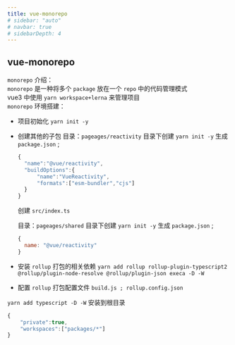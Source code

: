 ```yaml
---
title: vue-monorepo
# sidebar: "auto"
# navbar: true
# sidebarDepth: 4
---
```


## vue-monorepo

`monorepo` 介绍：  
`monorepo` 是一种将多个 `package` 放在一个 `repo` 中的代码管理模式  
vue3 中使用 `yarn workspace+lerna` 来管理项目  
`monorepo` 环境搭建：

- 项目初始化 `yarn init -y`
- 创建其他的子包
  目录：`pageages/reactivity`
  目录下创建 `yarn init -y` 生成 `package.json` ;

  ```js
  {
    "name":"@vue/reactivity",
    "buildOptions":{
        "name":"VueReactivity",
        "formats":["esm-bundler","cjs"]
    }
  }
  ```

  创建 `src/index.ts`

  目录：`pageages/shared`
  目录下创建 `yarn init -y` 生成 `package.json` ;

  ```js
  {
    name: "@vue/reactivity"
  }
  ```

- 安装 `rollup` 打包的相关依赖
  `yarn add rollup rollup-plugin-typescript2 @rollup/plugin-node-resolve @rollup/plugin-json execa -D -W`
- 配置 `rollup` 打包配置文件
  `build.js ; rollup.config.json`

`yarn add typescript -D -W` 安装到根目录

```js
{
    "private":true,
    "workspaces":["packages/*"]
}
```
